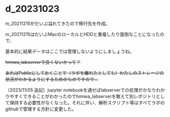 # d_20231023

m_20211215がだいぶ溢れてきたので移行先を作成。

m_20211215はだいぶMacのローカルとHDDと重複したり面倒なことになったので、

基本的に結果データはここでは管理しないようにしましょうね。

~~hmiwa_labserverで良くないかって？~~

~~あれはPublicにしておくことで（ラボを離れたとしても）わたしのストレージの状況がわかるようにするためのものですので…~~

（2023/11/05 追記）jupyter notebookを通せばlabserverでの処理がかなりわかりやすくできることがわかったのでhmiwa_labserverを敢えて別レポジトリとして保持する必要性がなくなった。それに伴い、解析スクリプト等はすべてラボのgithubで管理する方針に変更した。
